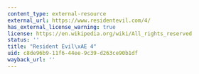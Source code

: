 ```yaml
---
content_type: external-resource
external_url: https://www.residentevil.com/4/
has_external_license_warning: true
license: https://en.wikipedia.org/wiki/All_rights_reserved
status: ''
title: "Resident Evil\xAE 4"
uid: c8de96b9-11f6-44ee-9c39-d263ce90b1df
wayback_url: ''
---
```

